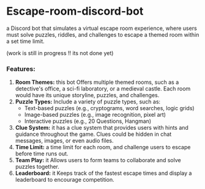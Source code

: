 # Escape-room-discord-bot

a Discord bot that simulates a virtual escape room experience, where users must solve puzzles, riddles, and challenges to escape a themed room within a set time limit.

(work is still in progress !! its not done yet)

### **Features:**

1. **Room Themes:** this bot Offers multiple themed rooms, such as a detective's office, a sci-fi laboratory, or a medieval castle. Each room would have its unique storyline, puzzles, and challenges.
2. **Puzzle Types:** Include a variety of puzzle types, such as:
   * Text-based puzzles (e.g., cryptograms, word searches, logic grids)
   * Image-based puzzles (e.g., image recognition, pixel art)
   * Interactive puzzles (e.g., 20 Questions, Hangman)
3. **Clue System:** it has a clue system that provides users with hints and guidance throughout the game. Clues could be hidden in chat messages, images, or even audio files.
4. **Time Limit:**  a time limit for each room, and challenge users to escape before time runs out.
5. **Team Play:** it Allows users to form teams to collaborate and solve puzzles together.
6. **Leaderboard:** it Keeps track of the fastest escape times and display a leaderboard to encourage competition.
